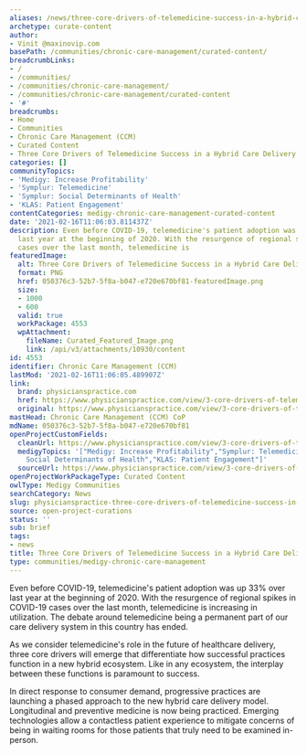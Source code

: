 ```yaml
---
aliases: /news/three-core-drivers-of-telemedicine-success-in-a-hybrid-care-delivery-ecosystem
archetype: curate-content
author:
- Vinit @maxinovip.com
basePath: /communities/chronic-care-management/curated-content/
breadcrumbLinks:
- /
- /communities/
- /communities/chronic-care-management/
- /communities/chronic-care-management/curated-content
- '#'
breadcrumbs:
- Home
- Communities
- Chronic Care Management (CCM)
- Curated Content
- Three Core Drivers of Telemedicine Success in a Hybrid Care Delivery Ecosystem
categories: []
communityTopics:
- 'Medigy: Increase Profitability'
- 'Symplur: Telemedicine'
- 'Symplur: Social Determinants of Health'
- 'KLAS: Patient Engagement'
contentCategories: medigy-chronic-care-management-curated-content
date: '2021-02-16T11:06:03.811437Z'
description: Even before COVID-19, telemedicine's patient adoption was up 33% over
  last year at the beginning of 2020. With the resurgence of regional spikes in COVID-19
  cases over the last month, telemedicine is
featuredImage:
  alt: Three Core Drivers of Telemedicine Success in a Hybrid Care Delivery Ecosystem
  format: PNG
  href: 050376c3-52b7-5f8a-b047-e720e670bf81-featuredImage.png
  size:
  - 1000
  - 600
  valid: true
  workPackage: 4553
  wpAttachment:
    fileName: Curated_Featured_Image.png
    link: /api/v3/attachments/10930/content
id: 4553
identifier: Chronic Care Management (CCM)
lastMod: '2021-02-16T11:06:05.489907Z'
link:
  brand: physicianspractice.com
  href: https://www.physicianspractice.com/view/3-core-drivers-of-telemedicine-success-in-a-hybrid-care-delivery-ecosystem
  original: https://www.physicianspractice.com/view/3-core-drivers-of-telemedicine-success-in-a-hybrid-care-delivery-ecosystem
mastHead: Chronic Care Management (CCM) CoP
mdName: 050376c3-52b7-5f8a-b047-e720e670bf81
openProjectCustomFields:
  cleanUrl: https://www.physicianspractice.com/view/3-core-drivers-of-telemedicine-success-in-a-hybrid-care-delivery-ecosystem
  medigyTopics: '["Medigy: Increase Profitability","Symplur: Telemedicine","Symplur:
    Social Determinants of Health","KLAS: Patient Engagement"]'
  sourceUrl: https://www.physicianspractice.com/view/3-core-drivers-of-telemedicine-success-in-a-hybrid-care-delivery-ecosystem
openProjectWorkPackageType: Curated Content
owlType: Medigy Communities
searchCategory: News
slug: physicianspractice-three-core-drivers-of-telemedicine-success-in-a-hybrid-care-delivery-ecosystem
source: open-project-curations
status: ''
sub: brief
tags:
- news
title: Three Core Drivers of Telemedicine Success in a Hybrid Care Delivery Ecosystem
type: communities/medigy-chronic-care-management
---
```


<p>Even before COVID-19, telemedicine's patient adoption was up 33% over last year at the beginning of 2020. With the resurgence of regional spikes in COVID-19 cases over the last month, telemedicine is increasing in utilization. The debate around telemedicine being a permanent part of our care delivery system in this country has ended.</p><p>As we consider telemedicine's role in the future of healthcare delivery, three core drivers will emerge that differentiate how successful practices function in a new hybrid ecosystem. Like in any ecosystem, the interplay between these functions is paramount to success.</p><p>In direct response to consumer demand, progressive practices are launching a phased approach to the new hybrid care delivery model. Longitudinal and preventive medicine is now being practiced. Emerging technologies allow a contactless patient experience to mitigate concerns of being in waiting rooms for those patients that truly need to be examined in-person.</p>